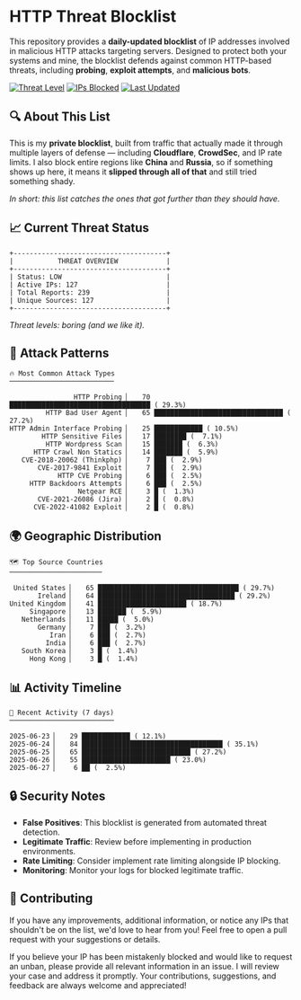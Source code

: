 # HTTP Threat Blocklist

This repository provides a **daily-updated blocklist** of IP addresses involved in malicious HTTP attacks targeting servers. Designed to protect both your systems and mine, the blocklist defends against common HTTP-based threats, including **probing**, **exploit attempts**, and **malicious bots**.

[![Threat Level](https://img.shields.io/badge/Threat%20Level-LOW-green)](.)
[![IPs Blocked](https://img.shields.io/badge/IPs%20Blocked-127-blue)](.)
[![Last Updated](https://img.shields.io/badge/Updated-2025--06--27-brightgreen)](.)

## 🔍 About This List

This is my **private blocklist**, built from traffic that actually made it through multiple layers of defense — including **Cloudflare**, **CrowdSec**, and IP rate limits. I also block entire regions like **China** and **Russia**, so if something shows up here, it means it **slipped through all of that** and still tried something shady.

*In short: this list catches the ones that got further than they should have.*

## 📈 Current Threat Status

```
+--------------------------------------+
|           THREAT OVERVIEW            |
+--------------------------------------+
| Status: LOW                          |
| Active IPs: 127                      |
| Total Reports: 239                   |
| Unique Sources: 127                  |
+--------------------------------------+
```

*Threat levels: boring (and we like it).*

## 🎯 Attack Patterns

```
🔥 Most Common Attack Types
──────────────────────────

                HTTP Probing ▏   70 ███████████████████████████████████ ( 29.3%)
         HTTP Bad User Agent ▏   65 ████████████████████████████████ ( 27.2%)
HTTP Admin Interface Probing ▏   25 ████████████ ( 10.5%)
        HTTP Sensitive Files ▏   17 ████████ (  7.1%)
         HTTP Wordpress Scan ▏   15 ███████ (  6.3%)
      HTTP Crawl Non Statics ▏   14 ███████ (  5.9%)
   CVE-2018-20062 (Thinkphp) ▏    7 ███ (  2.9%)
       CVE-2017-9841 Exploit ▏    7 ███ (  2.9%)
            HTTP CVE Probing ▏    6 ███ (  2.5%)
     HTTP Backdoors Attempts ▏    6 ███ (  2.5%)
                 Netgear RCE ▏    3 █ (  1.3%)
       CVE-2021-26086 (Jira) ▏    2 █ (  0.8%)
      CVE-2022-41082 Exploit ▏    2 █ (  0.8%)
```

## 🌍 Geographic Distribution

```
🗺️ Top Source Countries
───────────────────────

 United States ▏   65 ███████████████████████████████████ ( 29.7%)
       Ireland ▏   64 ██████████████████████████████████ ( 29.2%)
United Kingdom ▏   41 ██████████████████████ ( 18.7%)
     Singapore ▏   13 ███████ (  5.9%)
   Netherlands ▏   11 █████ (  5.0%)
       Germany ▏    7 ███ (  3.2%)
          Iran ▏    6 ███ (  2.7%)
         India ▏    6 ███ (  2.7%)
   South Korea ▏    3 █ (  1.4%)
     Hong Kong ▏    3 █ (  1.4%)
```

## 📊 Activity Timeline

```
📅 Recent Activity (7 days)
──────────────────────────

2025-06-23 ▏   29 ████████████ ( 12.1%)
2025-06-24 ▏   84 ███████████████████████████████████ ( 35.1%)
2025-06-25 ▏   65 ███████████████████████████ ( 27.2%)
2025-06-26 ▏   55 ██████████████████████ ( 23.0%)
2025-06-27 ▏    6 ██ (  2.5%)
```

## 🔒 Security Notes

- **False Positives**: This blocklist is generated from automated threat detection.
- **Legitimate Traffic**: Review before implementing in production environments.
- **Rate Limiting**: Consider implement rate limiting alongside IP blocking.
- **Monitoring**: Monitor your logs for blocked legitimate traffic.

## 🤝 Contributing

If you have any improvements, additional information, or notice any IPs that shouldn't be on the list, we'd love to hear from you! Feel free to open a pull request with your suggestions or details.

If you believe your IP has been mistakenly blocked and would like to request an unban, please provide all relevant information in an issue. I will review your case and address it promptly. Your contributions, suggestions, and feedback are always welcome and appreciated!